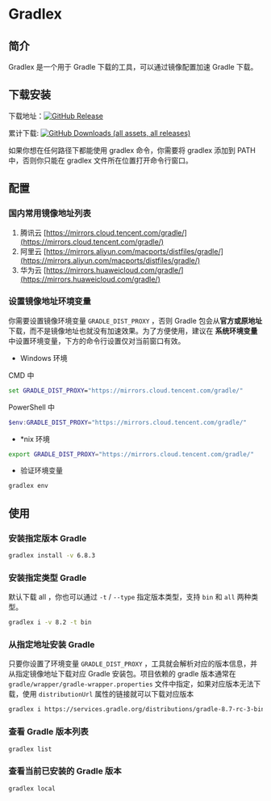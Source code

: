# Gradlex 

## 简介

Gradlex 是一个用于 Gradle 下载的工具，可以通过镜像配置加速 Gradle 下载。

## 下载安装

下载地址：[![GitHub Release](https://img.shields.io/github/v/release/Jacknic/gradlex?include_prereleases&link=https%3A%2F%2Fgithub.com%2FJacknic%2Fgradlex%2Freleases)](https://github.com/Jacknic/gradlex/releases) 

累计下载: [![GitHub Downloads (all assets, all releases)](https://img.shields.io/github/downloads/Jacknic/gradlex/total)](https://github.com/Jacknic/gradlex/releases) 


如果你想在任何路径下都能使用 gradlex 命令，你需要将 gradlex 添加到 PATH 中，否则你只能在 gradlex 文件所在位置打开命令行窗口。

## 配置

### 国内常用镜像地址列表

1. 腾讯云 [https://mirrors.cloud.tencent.com/gradle/](https://mirrors.cloud.tencent.com/gradle/)
2. 阿里云 [https://mirrors.aliyun.com/macports/distfiles/gradle/](https://mirrors.aliyun.com/macports/distfiles/gradle/)
3. 华为云 [https://mirrors.huaweicloud.com/gradle/](https://mirrors.huaweicloud.com/gradle/)

### 设置镜像地址环境变量

你需要设置镜像环境变量 `GRADLE_DIST_PROXY` ，否则 Gradle 包会从**官方或原地址**下载，而不是镜像地址也就没有加速效果。为了方便使用，建议在 **系统环境变量** 中设置环境变量，下方的命令行设置仅对当前窗口有效。

- Windows 环境

CMD 中

```bat
set GRADLE_DIST_PROXY="https://mirrors.cloud.tencent.com/gradle/"
```

PowerShell 中

```powershell
$env:GRADLE_DIST_PROXY="https://mirrors.cloud.tencent.com/gradle/"
```

- *nix 环境

```bash
export GRADLE_DIST_PROXY="https://mirrors.cloud.tencent.com/gradle/"
```

- 验证环境变量

```bash
gradlex env
```

## 使用

### 安装指定版本 Gradle

```bash
gradlex install -v 6.8.3
```

### 安装指定类型 Gradle 

默认下载 all ，你也可以通过 `-t` / `--type` 指定版本类型，支持 `bin` 和 `all` 两种类型。

```bash
gradlex i -v 8.2 -t bin
```

### 从指定地址安装 Gradle

只要你设置了环境变量 `GRADLE_DIST_PROXY` ，工具就会解析对应的版本信息，并从指定镜像地址下载对应 Gradle 安装包。项目依赖的 gradle 版本通常在 `gradle/wrapper/gradle-wrapper.properties` 文件中指定，如果对应版本无法下载，使用 `distributionUrl` 属性的链接就可以下载对应版本

```bash
gradlex i https://services.gradle.org/distributions/gradle-8.7-rc-3-bin.zip
```

### 查看 Gradle 版本列表

```bash
gradlex list
```

### 查看当前已安装的 Gradle 版本

```bash
gradlex local
```
